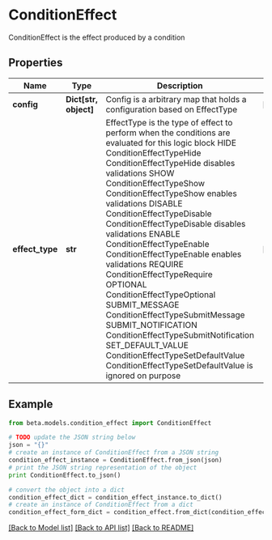 # ConditionEffect

ConditionEffect is the effect produced by a condition

## Properties
Name | Type | Description | Notes
------------ | ------------- | ------------- | -------------
**config** | **Dict[str, object]** | Config is a arbitrary map that holds a configuration based on EffectType | [optional] 
**effect_type** | **str** | EffectType is the type of effect to perform when the conditions are evaluated for this logic block HIDE ConditionEffectTypeHide  ConditionEffectTypeHide disables validations SHOW ConditionEffectTypeShow  ConditionEffectTypeShow enables validations DISABLE ConditionEffectTypeDisable  ConditionEffectTypeDisable disables validations ENABLE ConditionEffectTypeEnable  ConditionEffectTypeEnable enables validations REQUIRE ConditionEffectTypeRequire OPTIONAL ConditionEffectTypeOptional SUBMIT_MESSAGE ConditionEffectTypeSubmitMessage SUBMIT_NOTIFICATION ConditionEffectTypeSubmitNotification SET_DEFAULT_VALUE ConditionEffectTypeSetDefaultValue  ConditionEffectTypeSetDefaultValue is ignored on purpose | [optional] 

## Example

```python
from beta.models.condition_effect import ConditionEffect

# TODO update the JSON string below
json = "{}"
# create an instance of ConditionEffect from a JSON string
condition_effect_instance = ConditionEffect.from_json(json)
# print the JSON string representation of the object
print ConditionEffect.to_json()

# convert the object into a dict
condition_effect_dict = condition_effect_instance.to_dict()
# create an instance of ConditionEffect from a dict
condition_effect_form_dict = condition_effect.from_dict(condition_effect_dict)
```
[[Back to Model list]](../README.md#documentation-for-models) [[Back to API list]](../README.md#documentation-for-api-endpoints) [[Back to README]](../README.md)


